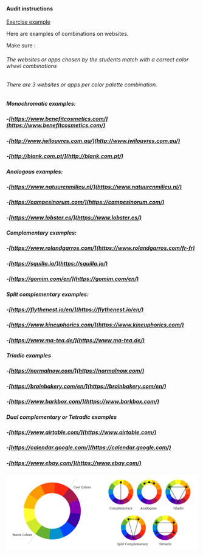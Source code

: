 #### Audit instructions


[Exercise example](https://www.figma.com/file/IXsXrJz9FPKPp8PKQxNhxT/UI---Ex-3?node-id=0%3A1)

Here are examples of combinations on websites. 

Make sure :

###### The websites or apps chosen by the students match with a correct color wheel combinations
###### There are 3 websites or apps per color palette combination.

##### Monochromatic examples: 

##### -[https://www.benefitcosmetics.com/](https://www.benefitcosmetics.com/) 
##### -[http://www.jwilouvres.com.au/](http://www.jwilouvres.com.au/) 
##### -[http://blank.com.pt/](http://blank.com.pt/)


##### Analogous examples: 

##### -[https://www.natuurenmilieu.nl/](https://www.natuurenmilieu.nl/) 
##### -[https://campesinorum.com/](https://campesinorum.com/) 
##### -[https://www.lobster.es/](https://www.lobster.es/)


##### Complementary examples: 

##### -[https://www.rolandgarros.com/](https://www.rolandgarros.com/fr-fr) 
##### -[https://squilla.io/](https://squilla.io/) 
##### -[https://gomim.com/en/](https://gomim.com/en/)


##### Split complementary examples: 

##### -[https://flythenest.io/en/](https://flythenest.io/en/) 
##### -[https://www.kineuphorics.com/](https://www.kineuphorics.com/) 
##### -[https://www.ma-tea.de/](https://www.ma-tea.de/)


##### Triadic examples

##### -[https://normalnow.com/](https://normalnow.com/) 
##### -[https://brainbakery.com/en/](https://brainbakery.com/en/) 
##### -[https://www.barkbox.com/](https://www.barkbox.com/)


##### Dual complementary or Tetradic examples

##### -[https://www.airtable.com/](https://www.airtable.com/) 
##### -[https://calendar.google.com/](https://calendar.google.com/) 
##### -[https://www.ebay.com/](https://www.ebay.com/)


![Resource](Resource.png)
